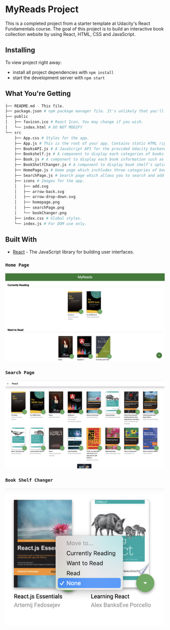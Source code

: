 # MyReads Project

This is a completed project from a starter template at Udacity's React Fundamentals course. The goal of this project is to build an interactive book collection website by using React, HTML, CSS and JavaScript. 

## Installing

To view project right away:

- install all project dependencies with ```npm install```
- start the development server with ```npm start```

## What You're Getting

```bash
├── README.md - This file.
├── package.json # npm package manager file. It's unlikely that you'll need to modify this.
├── public
│   ├── favicon.ico # React Icon, You may change if you wish.
│   └── index.html # DO NOT MODIFY
└── src
    ├── App.css # Styles for the app.
    ├── App.js # This is the root of your app. Contains static HTML right now.
    ├── BooksAPI.js # A JavaScript API for the provided Udacity backend.
    ├── Bookshelf.js # A component to display each categories of books in homepage.
    ├── Book.js # A component to display each book information such as boot title, authors, etc..
    ├── BookShelfChanger.js # A component to display book shelf's options and allow you to change it.
    ├── HomePage.js # Home page which inchludes three categories of books and navigation buttons.
    ├── SearchPage.js # Search page which allows you to search and add a new book to the category and display it at homepage.
    ├── icons # Images for the app.
    │   ├── add.svg
    │   ├── arrow-back.svg
    │   ├── arrow-drop-down.svg
    │   ├── homepage.png
    │   ├── searchPage.png
    │   └── bookChanger.png
    ├── index.css # Global styles.
    └── index.js # For DOM use only.
``` 


## Built With

* [React](https://reactjs.org/docs/getting-started.html) - The JavaScript library for building user interfaces.

### `Home Page`

![homepage](https://github.com/SnowLLL/my_reads/blob/2b28102c0f5e428e08caa2b9d508aea1b7c4f988/src/icons/homepage.png)

### `Search Page`

![searchPage](https://github.com/SnowLLL/my_reads/blob/2b28102c0f5e428e08caa2b9d508aea1b7c4f988/src/icons/searchPage.png)

### `Book Shelf Changer`

![bookShelfChanger](https://github.com/SnowLLL/my_reads/blob/2b28102c0f5e428e08caa2b9d508aea1b7c4f988/src/icons/bookChanger.png)

